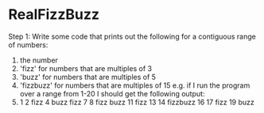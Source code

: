 # RealFizzBuzz
Step 1:
Write some code that prints out the following for a contiguous range of numbers:
1. the number
2. 'fizz' for numbers that are multiples of 3
3. 'buzz' for numbers that are multiples of 5
4. 'fizzbuzz' for numbers that are multiples of 15
e.g. if I run the program over a range from 1-20 I should get the following output:
1. 1 2 fizz 4 buzz fizz 7 8 fizz buzz 11 fizz 13 14 fizzbuzz 16 17 fizz 19 buzz
